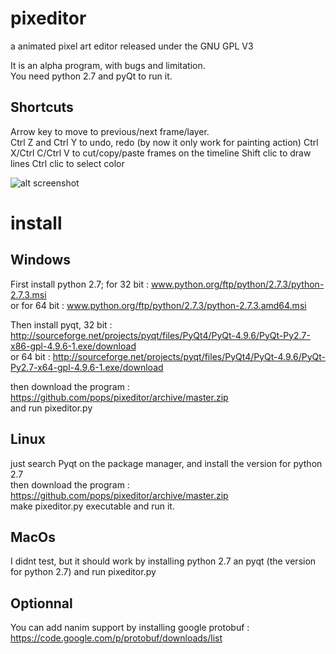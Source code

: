 pixeditor
=========

a animated pixel art editor released under the GNU GPL V3

It is an alpha program, with bugs and limitation.  
You need python 2.7 and pyQt to run it.

Shortcuts
------
Arrow key to move to previous/next frame/layer.  
Ctrl Z and Ctrl Y to undo, redo (by now it only work for painting action)
Ctrl X/Ctrl C/Ctrl V to cut/copy/paste frames on the timeline
Shift clic to draw lines
Ctrl clic to select color

![alt screenshot](https://raw.github.com/pops/pixeditor/master/screenshot.png "screenshot")


install
======

Windows
------
First install python 2.7; for 32 bit : www.python.org/ftp/python/2.7.3/python-2.7.3.msi  
or for 64 bit : www.python.org/ftp/python/2.7.3/python-2.7.3.amd64.msi

Then install pyqt, 32 bit : http://sourceforge.net/projects/pyqt/files/PyQt4/PyQt-4.9.6/PyQt-Py2.7-x86-gpl-4.9.6-1.exe/download  
or 64 bit : http://sourceforge.net/projects/pyqt/files/PyQt4/PyQt-4.9.6/PyQt-Py2.7-x64-gpl-4.9.6-1.exe/download

then download the program : https://github.com/pops/pixeditor/archive/master.zip  
and run pixeditor.py


Linux
----
just search Pyqt on the package manager, and install the version for python 2.7  
then download the program : https://github.com/pops/pixeditor/archive/master.zip  
make pixeditor.py executable and run it.


MacOs
----
I didnt test, but it should work by installing python 2.7 an pyqt (the version for python 2.7) and run pixeditor.py


Optionnal
--------
You can add nanim support by installing google protobuf :  
https://code.google.com/p/protobuf/downloads/list


